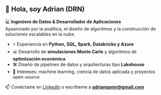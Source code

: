 ## 👋 Hola, soy Adrian (DRN)

💻 **Ingeniero de Datos & Desarrollador de Aplicaciones**  
Apasionado por la analítica, el diseño de algoritmos y la construcción de soluciones escalables en la nube.  

- ⚡ Experiencia en **Python, SQL, Spark, Databricks y Azure**  
- 📊 Desarrollo de **simulaciones Monte Carlo** y algoritmos de **optimización económica**  
- 🛠️ Diseño de pipelines de datos y arquitecturas tipo **Lakehouse**  
- 🔬 Intereses: machine learning, ciencia de datos aplicada y proyectos open-source  

📫 Conéctame en [LinkedIn](https://www.linkedin.com/in/adrian-gomez-39a6ba241/) o escríbeme a **adriangomr@gmail.com**
